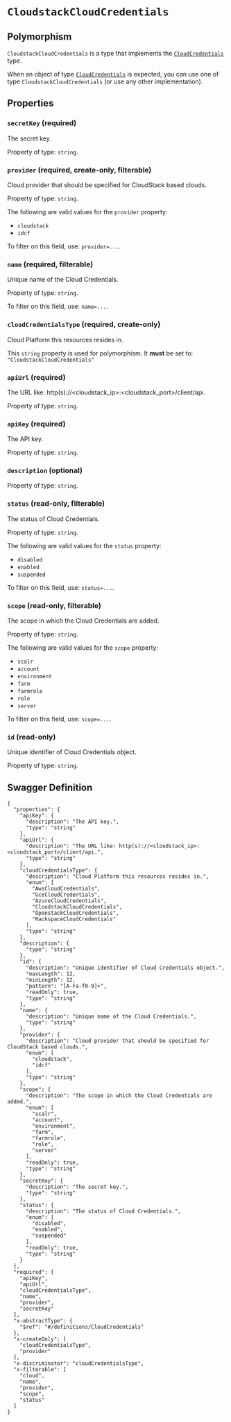 # `CloudstackCloudCredentials` #



## Polymorphism ##

`CloudstackCloudCredentials` is a type that implements the [`CloudCredentials`](./../definitions/CloudCredentials.mkd) type.

When an object of type [`CloudCredentials`](./../definitions/CloudCredentials.mkd) is expected, you can use one of type `CloudstackCloudCredentials`
(or use any other implementation).




## Properties ##

### `secretKey` (required) ###

The secret key.


Property of type: `string`.




### `provider` (required, create-only, filterable) ###

Cloud provider that should be specified for CloudStack based clouds.


Property of type: `string`.

 
The following are valid values for the `provider` property:
  + `cloudstack`
  + `idcf`

To filter on this field, use: `provider=...`.


### `name` (required, filterable) ###

Unique name of the Cloud Credentials.


Property of type: `string`.


To filter on this field, use: `name=...`.


### `cloudCredentialsType` (required, create-only) ###

Cloud Platform this resources resides in.


This `string` property is used for polymorphism. It **must** be set to: `"CloudstackCloudCredentials"`


### `apiUrl` (required) ###

The URL like: http(s)://<cloudstack_ip>:<cloudstack_port>/client/api.


Property of type: `string`.




### `apiKey` (required) ###

The API key.


Property of type: `string`.




### `description` (optional) ###




Property of type: `string`.




### `status` (read-only, filterable) ###

The status of Cloud Credentials.


Property of type: `string`.

 
The following are valid values for the `status` property:
  + `disabled`
  + `enabled`
  + `suspended`

To filter on this field, use: `status=...`.


### `scope` (read-only, filterable) ###

The scope in which the Cloud Credentials are added.


Property of type: `string`.

 
The following are valid values for the `scope` property:
  + `scalr`
  + `account`
  + `environment`
  + `farm`
  + `farmrole`
  + `role`
  + `server`

To filter on this field, use: `scope=...`.


### `id` (read-only) ###

Unique identifier of Cloud Credentials object.


Property of type: `string`.







## Swagger Definition ##

    {
      "properties": {
        "apiKey": {
          "description": "The API key.", 
          "type": "string"
        }, 
        "apiUrl": {
          "description": "The URL like: http(s)://<cloudstack_ip>:<cloudstack_port>/client/api.", 
          "type": "string"
        }, 
        "cloudCredentialsType": {
          "description": "Cloud Platform this resources resides in.", 
          "enum": [
            "AwsCloudCredentials", 
            "GceCloudCredentials", 
            "AzureCloudCredentials", 
            "CloudstackCloudCredentials", 
            "OpenstackCloudCredentials", 
            "RackspaceCloudCredentials"
          ], 
          "type": "string"
        }, 
        "description": {
          "type": "string"
        }, 
        "id": {
          "description": "Unique identifier of Cloud Credentials object.", 
          "maxLength": 12, 
          "minLength": 12, 
          "pattern": "[A-Fa-f0-9]+", 
          "readOnly": true, 
          "type": "string"
        }, 
        "name": {
          "description": "Unique name of the Cloud Credentials.", 
          "type": "string"
        }, 
        "provider": {
          "description": "Cloud provider that should be specified for CloudStack based clouds.", 
          "enum": [
            "cloudstack", 
            "idcf"
          ], 
          "type": "string"
        }, 
        "scope": {
          "description": "The scope in which the Cloud Credentials are added.", 
          "enum": [
            "scalr", 
            "account", 
            "environment", 
            "farm", 
            "farmrole", 
            "role", 
            "server"
          ], 
          "readOnly": true, 
          "type": "string"
        }, 
        "secretKey": {
          "description": "The secret key.", 
          "type": "string"
        }, 
        "status": {
          "description": "The status of Cloud Credentials.", 
          "enum": [
            "disabled", 
            "enabled", 
            "suspended"
          ], 
          "readOnly": true, 
          "type": "string"
        }
      }, 
      "required": [
        "apiKey", 
        "apiUrl", 
        "cloudCredentialsType", 
        "name", 
        "provider", 
        "secretKey"
      ], 
      "x-abstractType": {
        "$ref": "#/definitions/CloudCredentials"
      }, 
      "x-createOnly": [
        "cloudCredentialsType", 
        "provider"
      ], 
      "x-discriminator": "cloudCredentialsType", 
      "x-filterable": [
        "cloud", 
        "name", 
        "provider", 
        "scope", 
        "status"
      ]
    }
